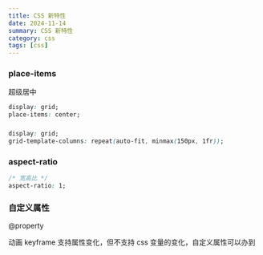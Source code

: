 ```yaml
---
title: CSS 新特性
date: 2024-11-14
summary: CSS 新特性
category: css
tags: [css]
---
```


### place-items

超级居中

```css
display: grid;
place-items: center;
```

###

```css
display: grid;
grid-template-columns: repeat(auto-fit, minmax(150px, 1fr));
```

### aspect-ratio

```css
/* 宽高比 */
aspect-ratio: 1;
```


### 自定义属性
@property

动画 keyframe 支持属性变化，但不支持 css 变量的变化，自定义属性可以办到